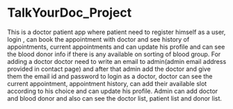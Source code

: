 # TalkYourDoc_Project
This is a doctor patient app where patient need to register himself as a user, login , can book the appointment with doctor and see history of appointments, current appointments and can update his profile and
can see the blood donor info if there is any available on sorting of blood group.
For adding a doctor doctor need to write an email to admin(admin email address provided in contact page) and after that admin add the doctor and give them the email id and password
to login as a doctor, doctor can see the current appointment, appointment history, can add their available slot according to his choice and can update his profile.
Admin can add doctor and blood donor and also can see the doctor list, patient list and donor list.

